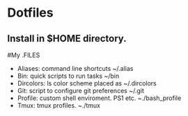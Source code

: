 # Dotfiles

Install in $HOME directory.
--------------------------------
#My .FILES   

* Aliases: command line shortcuts ~/.alias
* Bin: quick scripts to run tasks ~/bin
* Dircolors: ls color scheme placed as ~/.dircolors
* Git: script to configure git preferences ~/.git
* Profile: custom shell enviroment. PS1 etc. ~./bash_profile
* Tmux: tmux profiles. ~./tmux

